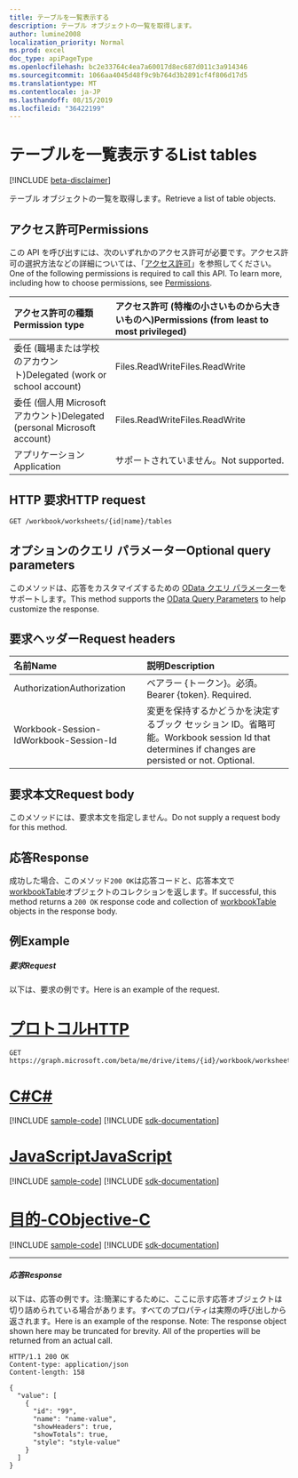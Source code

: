 ```yaml
---
title: テーブルを一覧表示する
description: テーブル オブジェクトの一覧を取得します。
author: lumine2008
localization_priority: Normal
ms.prod: excel
doc_type: apiPageType
ms.openlocfilehash: bc2e33764c4ea7a60017d8ec687d011c3a914346
ms.sourcegitcommit: 1066aa4045d48f9c9b764d3b2891cf4f806d17d5
ms.translationtype: MT
ms.contentlocale: ja-JP
ms.lasthandoff: 08/15/2019
ms.locfileid: "36422199"
---
```

# <a name="list-tables"></a><span data-ttu-id="12098-103">テーブルを一覧表示する</span><span class="sxs-lookup"><span data-stu-id="12098-103">List tables</span></span>

[!INCLUDE [beta-disclaimer](../../includes/beta-disclaimer.md)]

<span data-ttu-id="12098-104">テーブル オブジェクトの一覧を取得します。</span><span class="sxs-lookup"><span data-stu-id="12098-104">Retrieve a list of table objects.</span></span>
## <a name="permissions"></a><span data-ttu-id="12098-105">アクセス許可</span><span class="sxs-lookup"><span data-stu-id="12098-105">Permissions</span></span>
<span data-ttu-id="12098-p101">この API を呼び出すには、次のいずれかのアクセス許可が必要です。アクセス許可の選択方法などの詳細については、「[アクセス許可](/graph/permissions-reference)」を参照してください。</span><span class="sxs-lookup"><span data-stu-id="12098-p101">One of the following permissions is required to call this API. To learn more, including how to choose permissions, see [Permissions](/graph/permissions-reference).</span></span>

|<span data-ttu-id="12098-108">アクセス許可の種類</span><span class="sxs-lookup"><span data-stu-id="12098-108">Permission type</span></span>      | <span data-ttu-id="12098-109">アクセス許可 (特権の小さいものから大きいものへ)</span><span class="sxs-lookup"><span data-stu-id="12098-109">Permissions (from least to most privileged)</span></span>              |
|:--------------------|:---------------------------------------------------------|
|<span data-ttu-id="12098-110">委任 (職場または学校のアカウント)</span><span class="sxs-lookup"><span data-stu-id="12098-110">Delegated (work or school account)</span></span> | <span data-ttu-id="12098-111">Files.ReadWrite</span><span class="sxs-lookup"><span data-stu-id="12098-111">Files.ReadWrite</span></span>    |
|<span data-ttu-id="12098-112">委任 (個人用 Microsoft アカウント)</span><span class="sxs-lookup"><span data-stu-id="12098-112">Delegated (personal Microsoft account)</span></span> | <span data-ttu-id="12098-113">Files.ReadWrite</span><span class="sxs-lookup"><span data-stu-id="12098-113">Files.ReadWrite</span></span>    |
|<span data-ttu-id="12098-114">アプリケーション</span><span class="sxs-lookup"><span data-stu-id="12098-114">Application</span></span> | <span data-ttu-id="12098-115">サポートされていません。</span><span class="sxs-lookup"><span data-stu-id="12098-115">Not supported.</span></span> |

## <a name="http-request"></a><span data-ttu-id="12098-116">HTTP 要求</span><span class="sxs-lookup"><span data-stu-id="12098-116">HTTP request</span></span>
<!-- { "blockType": "ignored" } -->
```http
GET /workbook/worksheets/{id|name}/tables
```
## <a name="optional-query-parameters"></a><span data-ttu-id="12098-117">オプションのクエリ パラメーター</span><span class="sxs-lookup"><span data-stu-id="12098-117">Optional query parameters</span></span>
<span data-ttu-id="12098-118">このメソッドは、応答をカスタマイズするための [OData クエリ パラメーター](https://developer.microsoft.com/graph/docs/concepts/query_parameters)をサポートします。</span><span class="sxs-lookup"><span data-stu-id="12098-118">This method supports the [OData Query Parameters](https://developer.microsoft.com/graph/docs/concepts/query_parameters) to help customize the response.</span></span>

## <a name="request-headers"></a><span data-ttu-id="12098-119">要求ヘッダー</span><span class="sxs-lookup"><span data-stu-id="12098-119">Request headers</span></span>
| <span data-ttu-id="12098-120">名前</span><span class="sxs-lookup"><span data-stu-id="12098-120">Name</span></span>      |<span data-ttu-id="12098-121">説明</span><span class="sxs-lookup"><span data-stu-id="12098-121">Description</span></span>|
|:----------|:----------|
| <span data-ttu-id="12098-122">Authorization</span><span class="sxs-lookup"><span data-stu-id="12098-122">Authorization</span></span>  | <span data-ttu-id="12098-p102">ベアラー {トークン}。必須。</span><span class="sxs-lookup"><span data-stu-id="12098-p102">Bearer {token}. Required.</span></span> |
| <span data-ttu-id="12098-125">Workbook-Session-Id</span><span class="sxs-lookup"><span data-stu-id="12098-125">Workbook-Session-Id</span></span>  | <span data-ttu-id="12098-p103">変更を保持するかどうかを決定するブック セッション ID。省略可能。</span><span class="sxs-lookup"><span data-stu-id="12098-p103">Workbook session Id that determines if changes are persisted or not. Optional.</span></span>|

## <a name="request-body"></a><span data-ttu-id="12098-128">要求本文</span><span class="sxs-lookup"><span data-stu-id="12098-128">Request body</span></span>
<span data-ttu-id="12098-129">このメソッドには、要求本文を指定しません。</span><span class="sxs-lookup"><span data-stu-id="12098-129">Do not supply a request body for this method.</span></span>

## <a name="response"></a><span data-ttu-id="12098-130">応答</span><span class="sxs-lookup"><span data-stu-id="12098-130">Response</span></span>

<span data-ttu-id="12098-131">成功した場合、このメソッド`200 OK`は応答コードと、応答本文で[workbookTable](../resources/workbooktable.md)オブジェクトのコレクションを返します。</span><span class="sxs-lookup"><span data-stu-id="12098-131">If successful, this method returns a `200 OK` response code and collection of [workbookTable](../resources/workbooktable.md) objects in the response body.</span></span>
## <a name="example"></a><span data-ttu-id="12098-132">例</span><span class="sxs-lookup"><span data-stu-id="12098-132">Example</span></span>
##### <a name="request"></a><span data-ttu-id="12098-133">要求</span><span class="sxs-lookup"><span data-stu-id="12098-133">Request</span></span>
<span data-ttu-id="12098-134">以下は、要求の例です。</span><span class="sxs-lookup"><span data-stu-id="12098-134">Here is an example of the request.</span></span>

# <a name="httptabhttp"></a>[<span data-ttu-id="12098-135">プロトコル</span><span class="sxs-lookup"><span data-stu-id="12098-135">HTTP</span></span>](#tab/http)
<!-- {
  "blockType": "request",
  "name": "get_tables"
}-->
```http
GET https://graph.microsoft.com/beta/me/drive/items/{id}/workbook/worksheets/{id|name}/tables
```
# <a name="ctabcsharp"></a>[<span data-ttu-id="12098-136">C#</span><span class="sxs-lookup"><span data-stu-id="12098-136">C#</span></span>](#tab/csharp)
[!INCLUDE [sample-code](../includes/snippets/csharp/get-tables-csharp-snippets.md)]
[!INCLUDE [sdk-documentation](../includes/snippets/snippets-sdk-documentation-link.md)]

# <a name="javascripttabjavascript"></a>[<span data-ttu-id="12098-137">JavaScript</span><span class="sxs-lookup"><span data-stu-id="12098-137">JavaScript</span></span>](#tab/javascript)
[!INCLUDE [sample-code](../includes/snippets/javascript/get-tables-javascript-snippets.md)]
[!INCLUDE [sdk-documentation](../includes/snippets/snippets-sdk-documentation-link.md)]

# <a name="objective-ctabobjc"></a>[<span data-ttu-id="12098-138">目的-C</span><span class="sxs-lookup"><span data-stu-id="12098-138">Objective-C</span></span>](#tab/objc)
[!INCLUDE [sample-code](../includes/snippets/objc/get-tables-objc-snippets.md)]
[!INCLUDE [sdk-documentation](../includes/snippets/snippets-sdk-documentation-link.md)]

---

##### <a name="response"></a><span data-ttu-id="12098-139">応答</span><span class="sxs-lookup"><span data-stu-id="12098-139">Response</span></span>
<span data-ttu-id="12098-p104">以下は、応答の例です。注:簡潔にするために、ここに示す応答オブジェクトは切り詰められている場合があります。すべてのプロパティは実際の呼び出しから返されます。</span><span class="sxs-lookup"><span data-stu-id="12098-p104">Here is an example of the response. Note: The response object shown here may be truncated for brevity. All of the properties will be returned from an actual call.</span></span>
<!-- {
  "blockType": "response",
  "truncated": true,
  "@odata.type": "microsoft.graph.workbookTable",
  "isCollection": true
} -->
```http
HTTP/1.1 200 OK
Content-type: application/json
Content-length: 158

{
  "value": [
    {
      "id": "99",
      "name": "name-value",
      "showHeaders": true,
      "showTotals": true,
      "style": "style-value"
    }
  ]
}
```

<!-- uuid: 8fcb5dbc-d5aa-4681-8e31-b001d5168d79
2015-10-25 14:57:30 UTC -->
<!--
{
  "type": "#page.annotation",
  "description": "List tables",
  "keywords": "",
  "section": "documentation",
  "tocPath": "",
  "suppressions": [
  ]
}
-->
